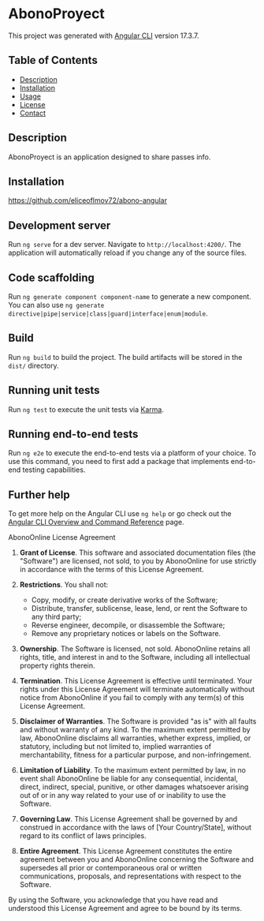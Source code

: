 # AbonoProyect

This project was generated with [Angular CLI](https://github.com/angular/angular-cli) version 17.3.7.

## Table of Contents

- [Description](#description)
- [Installation](#installation)
- [Usage](#usage)
- [License](#license)
- [Contact](#contact)

## Description

AbonoProyect is an application designed to share passes info.

## Installation

https://github.com/eliceoflmov72/abono-angular

## Development server

Run `ng serve` for a dev server. Navigate to `http://localhost:4200/`. The application will automatically reload if you change any of the source files.

## Code scaffolding

Run `ng generate component component-name` to generate a new component. You can also use `ng generate directive|pipe|service|class|guard|interface|enum|module`.

## Build

Run `ng build` to build the project. The build artifacts will be stored in the `dist/` directory.

## Running unit tests

Run `ng test` to execute the unit tests via [Karma](https://karma-runner.github.io).

## Running end-to-end tests

Run `ng e2e` to execute the end-to-end tests via a platform of your choice. To use this command, you need to first add a package that implements end-to-end testing capabilities.

## Further help

To get more help on the Angular CLI use `ng help` or go check out the [Angular CLI Overview and Command Reference](https://angular.io/cli) page.

AbonoOnline License Agreement

1. **Grant of License**. This software and associated documentation files (the "Software") are licensed, not sold, to you by AbonoOnline for use strictly in accordance with the terms of this License Agreement.

2. **Restrictions**. You shall not:

   - Copy, modify, or create derivative works of the Software;
   - Distribute, transfer, sublicense, lease, lend, or rent the Software to any third party;
   - Reverse engineer, decompile, or disassemble the Software;
   - Remove any proprietary notices or labels on the Software.

3. **Ownership**. The Software is licensed, not sold. AbonoOnline retains all rights, title, and interest in and to the Software, including all intellectual property rights therein.

4. **Termination**. This License Agreement is effective until terminated. Your rights under this License Agreement will terminate automatically without notice from AbonoOnline if you fail to comply with any term(s) of this License Agreement.

5. **Disclaimer of Warranties**. The Software is provided "as is" with all faults and without warranty of any kind. To the maximum extent permitted by law, AbonoOnline disclaims all warranties, whether express, implied, or statutory, including but not limited to, implied warranties of merchantability, fitness for a particular purpose, and non-infringement.

6. **Limitation of Liability**. To the maximum extent permitted by law, in no event shall AbonoOnline be liable for any consequential, incidental, direct, indirect, special, punitive, or other damages whatsoever arising out of or in any way related to your use of or inability to use the Software.

7. **Governing Law**. This License Agreement shall be governed by and construed in accordance with the laws of [Your Country/State], without regard to its conflict of laws principles.

8. **Entire Agreement**. This License Agreement constitutes the entire agreement between you and AbonoOnline concerning the Software and supersedes all prior or contemporaneous oral or written communications, proposals, and representations with respect to the Software.

By using the Software, you acknowledge that you have read and understood this License Agreement and agree to be bound by its terms.
